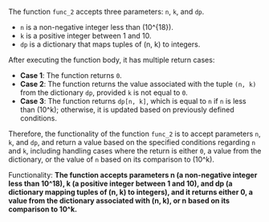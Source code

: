 The function `func_2` accepts three parameters: `n`, `k`, and `dp`. 

- `n` is a non-negative integer less than \(10^{18}\).
- `k` is a positive integer between 1 and 10.
- `dp` is a dictionary that maps tuples of (n, k) to integers.

After executing the function body, it has multiple return cases:

- **Case 1**: The function returns `0`.
- **Case 2**: The function returns the value associated with the tuple `(n, k)` from the dictionary `dp`, provided `k` is not equal to `0`.
- **Case 3**: The function returns `dp[n, k]`, which is equal to `n` if `n` is less than \(10^k\); otherwise, it is updated based on previously defined conditions.

Therefore, the functionality of the function `func_2` is to accept parameters `n`, `k`, and `dp`, and return a value based on the specified conditions regarding `n` and `k`, including handling cases where the return is either `0`, a value from the dictionary, or the value of `n` based on its comparison to \(10^k\). 

Functionality: **The function accepts parameters n (a non-negative integer less than 10^18), k (a positive integer between 1 and 10), and dp (a dictionary mapping tuples of (n, k) to integers), and it returns either 0, a value from the dictionary associated with (n, k), or n based on its comparison to 10^k.**